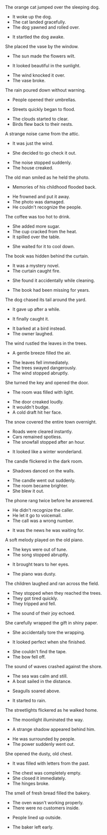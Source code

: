 The orange cat jumped over the sleeping dog.
- It woke up the dog.
- The cat landed gracefully.
- The dog yawned and rolled over.
+ It startled the dog awake.

She placed the vase by the window.
- The sun made the flowers wilt.
+ It looked beautiful in the sunlight.
- The wind knocked it over.
- The vase broke.

The rain poured down without warning.
- People opened their umbrellas.
+ Streets quickly began to flood.
- The clouds started to clear.
- Birds flew back to their nests.

A strange noise came from the attic.
- It was just the wind.
+ She decided to go check it out.
- The noise stopped suddenly.
- The house creaked.

The old man smiled as he held the photo.
+ Memories of his childhood flooded back.
- He frowned and put it away.
- The photo was damaged.
- He couldn't recognize the people.

The coffee was too hot to drink.
- She added more sugar.
- The cup cracked from the heat.
- It spilled over the table.
+ She waited for it to cool down.

The book was hidden behind the curtain.
- It was a mystery novel.
- The curtain caught fire.
+ She found it accidentally while cleaning.
- The book had been missing for years.

The dog chased its tail around the yard.
- It gave up after a while.
+ It finally caught it.
- It barked at a bird instead.
- The owner laughed.

The wind rustled the leaves in the trees.
+ A gentle breeze filled the air.
- The leaves fell immediately.
- The trees swayed dangerously.
- The wind stopped abruptly.

She turned the key and opened the door.
+ The room was filled with light.
- The door creaked loudly.
- It wouldn't budge.
- A cold draft hit her face.

The snow covered the entire town overnight.
- Roads were cleared instantly.
- Cars remained spotless.
- The snowfall stopped after an hour.
+ It looked like a winter wonderland.

The candle flickered in the dark room.
+ Shadows danced on the walls.
- The candle went out suddenly.
- The room became brighter.
- She blew it out.

The phone rang twice before he answered.
- He didn't recognize the caller.
- He let it go to voicemail.
- The call was a wrong number.
+ It was the news he was waiting for.

A soft melody played on the old piano.
- The keys were out of tune.
- The song stopped abruptly.
+ It brought tears to her eyes.
- The piano was dusty.

The children laughed and ran across the field.
- They stopped when they reached the trees.
- They got tired quickly.
- They tripped and fell.
+ The sound of their joy echoed.

She carefully wrapped the gift in shiny paper.
- She accidentally tore the wrapping.
+ It looked perfect when she finished.
- She couldn't find the tape.
- The bow fell off.

The sound of waves crashed against the shore.
- The sea was calm and still.
- A boat sailed in the distance.
+ Seagulls soared above.
- It started to rain.

The streetlights flickered as he walked home.
- The moonlight illuminated the way.
+ A strange shadow appeared behind him.
- He was surrounded by people.
- The power suddenly went out.

She opened the dusty, old chest.
+ It was filled with letters from the past.
- The chest was completely empty.
- She closed it immediately.
- The hinges broke.

The smell of fresh bread filled the bakery.
- The oven wasn't working properly.
- There were no customers inside.
+ People lined up outside.
- The baker left early.
